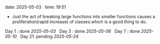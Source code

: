 date: 2025-05-03  
time: 19:51  

- Just the act of breaking large functions into smaller functions causes a proliferation(rapid increase) of classes.which is a good thing to do.

Day 1 : done *2025-05-03*  
Day 3 : done *2025-05-06*  
Day 7 : done *2025-05-10*  
Day 21: pending *2025-05-24*